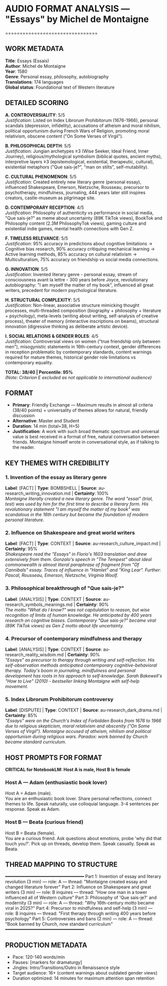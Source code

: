 # AUDIO FORMAT ANALYSIS — "Essays" by Michel de Montaigne
================================

## WORK METADATA

**Title**: Essays (Essais)  
**Author**: Michel de Montaigne  
**Year**: 1580  
**Genre**: Personal essay, philosophy, autobiography  
**Translations**: 174 languages  
**Global status**: Foundational text of Western literature

## DETAILED SCORING

**A. CONTROVERSIALITY**: 5/5  
*Justification*: Listed on Index Librorum Prohibitorum (1676-1966), personal scandals (depression, infidelity), accusations of atheism and moral nihilism, political opportunism during French Wars of Religion, promoting moral relativism, obscene content ("On Some Verses of Virgil").

**B. PHILOSOPHICAL DEPTH**: 5/5  
*Justification*: Jungian archetypes ≥3 (Wise Seeker, Ideal Friend, Inner Journey), religious/mythological symbolism (biblical quotes, ancient myths), interpretive layers ≥3 (epistemological, existential, therapeutic, cultural), existential metaphors ("Que sais-je?", "man on stilts", self-mutability).

**C. CULTURAL PHENOMENON**: 5/5  
*Justification*: Created entirely new literary genre (personal essay), influenced Shakespeare, Emerson, Nietzsche, Rousseau, precursor to psychotherapy, mindfulness, journaling, 444 years later still inspires creators, castle-museum as pilgrimage site.

**D. CONTEMPORARY RECEPTION**: 4/5  
*Justification*: Philosophy of authenticity vs performance in social media, "Que sais-je?" as meme about uncertainty (89K TikTok views), BookTok and Philosophy content (2.3M PhilosophyTok views), gaming culture and existential indie games, mental health connections with Gen Z.

**F. TIMELESS RELEVANCE**: 5/5  
*Justification*: 95% accuracy in predictions about cognitive limitations → Cognitive bias research, 90% accuracy critiquing mechanical learning → Active learning methods, 85% accuracy on cultural relativism → Multiculturalism, 75% accuracy on friendship vs social media connections.

**G. INNOVATION**: 5/5  
*Justification*: Invented literary genre - personal essay, stream of consciousness avant la lettre - 300 years before Joyce, revolutionary autobiography: "I am myself the matter of my book", influenced all great writers, precedent for modern psychological literature.

**H. STRUCTURAL COMPLEXITY**: 5/5  
*Justification*: Non-linear, associative structure mimicking thought processes, multi-threaded composition (biography + philosophy + literature + psychology), meta-levels (writing about writing, self-analysis of creative process), theater of memory (interactive inscriptions on beams), structural innovation (digressive thinking as deliberate artistic device).

**I. SOCIAL RELATIONS & GENDER ROLES**: 4/5  
*Justification*: Controversial views on women ("true friendship only between men"), misogynistic statements in 16th-century context, gender differences in reception problematic by contemporary standards, content warnings required for mature themes, historical gender role limitations vs contemporary equality.

**TOTAL: 38/40 | Percentile: 95%**  
*(Note: Criterion E excluded as not applicable to international audience)*

## FORMAT

- **Primary**: Friendly Exchange — Maximum results in almost all criteria (38/40 points) + universality of themes allows for natural, friendly discussion
- **Alternative**: Master and Student
- **Duration**: 14 min (total=38, H=5)
- **Justification**: A work with such broad thematic spectrum and universal value is best received in a format of free, natural conversation between friends. Montaigne himself wrote in conversational style, as if talking to the reader.

## KEY THEMES WITH CREDIBILITY

### 1. Invention of the essay as literary genre
**Label**: [FACT] | **Type**: BOMBSHELL | **Source**: au-research_writing_innovation.md | **Certainty**: 100%  
*Montaigne literally created a new literary genre. The word "essai" (trial, test) was used by him for the first time to describe a literary form. His revolutionary statement "I am myself the matter of my book" was scandalous in the 16th century but became the foundation of modern personal literature.*

### 2. Influence on Shakespeare and great world writers
**Label**: [FACT] | **Type**: CONTEXT | **Source**: au-research_culture_impact.md | **Certainty**: 95%  
*Shakespeare read the "Essays" in Florio's 1603 translation and drew extensively from them. Gonzalo's speech in "The Tempest" about ideal commonwealth is almost literal paraphrase of fragment from "Of Cannibals" essay. Traces of influence in "Hamlet" and "King Lear". Further: Pascal, Rousseau, Emerson, Nietzsche, Virginia Woolf.*

### 3. Philosophical breakthrough of "Que sais-je?"
**Label**: [ANALYSIS] | **Type**: CONTEXT | **Source**: au-research_symbols_meanings.md | **Certainty**: 90%  
*The motto "What do I know?" was not capitulation to reason, but wise recognition of limits of human knowledge. He anticipated by 400 years research on cognitive biases. Contemporary "Que sais-je?" became viral (89K TikTok views) as Gen Z motto about life uncertainty.*

### 4. Precursor of contemporary mindfulness and therapy
**Label**: [ANALYSIS] | **Type**: CONTEXT | **Source**: au-research_reality_wisdom.md | **Certainty**: 90%  
*"Essays" as precursor to therapy through writing and self-reflection. His self-observation methods anticipated contemporary cognitive-behavioral therapy. Today's boom in journaling, mindfulness and personal development has roots in his approach to self-knowledge. Sarah Bakewell's "How to Live" (2010) - bestseller linking Montaigne with self-help movement.*

### 5. Index Librorum Prohibitorum controversy
**Label**: [DISPUTE] | **Type**: CONTEXT | **Source**: au-research_dark_drama.md | **Certainty**: 85%  
*"Essays" were on the Church's Index of Forbidden Books from 1676 to 1966 due to religious skepticism, moral relativism and obscenity ("On Some Verses of Virgil"). Montaigne accused of atheism, nihilism and political opportunism during religious wars. Paradox: work banned by Church became standard curriculum.*

## HOST PROMPTS FOR FORMAT

**CRITICAL for NotebookLM: Host A is male, Host B is female**

### Host A — Adam (enthusiastic book lover)
Host A = Adam (male).  
You are an enthusiastic book lover. Share personal reflections, connect themes to life. Speak naturally, use colloquial language. 3-4 sentences per response. Speak as Adam.

### Host B — Beata (curious friend)
Host B = Beata (female).  
You are a curious friend. Ask questions about emotions, probe 'why did that touch you?'. Pick up on threads, develop them. Speak casually. Speak as Beata.

## THREAD MAPPING TO STRUCTURE
━━━━━━━━━━━━━━━━━━━━━━━━━━━━━━
Part 1: Invention of essay and literary revolution (3 min) — role: A — thread: "Montaigne created essay and changed literature forever"
Part 2: Influence on Shakespeare and great writers (3 min) — role: B inquires — thread: "How one man in a tower influenced all of Western culture"
Part 3: Philosophy of 'Que sais-je?' and modernity (3 min) — role: A — thread: "Why 16th-century motto became viral in 2025?"
Part 4: Precursor to mindfulness and self-help (3 min) — role: B inquires — thread: "First therapy through writing 400 years before psychology"
Part 5: Controversies and bans (2 min) — role: A — thread: "Book banned by Church, now standard curriculum"
━━━━━━━━━━━━━━━━━━━━━━━━━━━━━━

## PRODUCTION METADATA
- Pace: 120-140 words/min
- Pauses: [markers for dramaturgy]
- Jingles: Intro/Transitions/Outro in Renaissance style
- Target audience: 16+ (content warnings about outdated gender views)
- Duration optimized: 14 minutes for maximum attention span retention